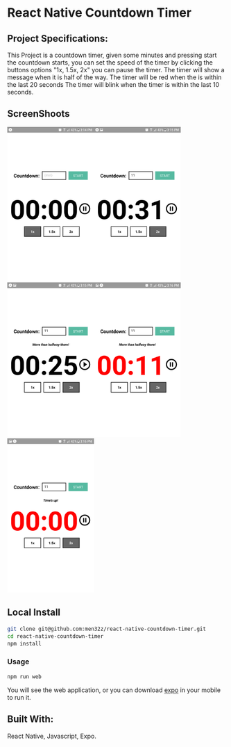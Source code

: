# React Native Countdown Timer
## Project Specifications:

This Project is a countdown timer, given some minutes and pressing start the countdown starts, 
you can set the speed of the timer by clicking the buttons options "1x, 1.5x, 2x"
you can pause the timer. 
The timer will show a message when it is half of the way.
The timer will be red when the is within the last 20 seconds
The timer will blink when the timer is within the last 10 seconds.

## ScreenShoots

<img src="https://raw.githubusercontent.com/men32z/react-native-countdown-timer/development/docs/ss1.png" width="200"><img src="https://raw.githubusercontent.com/men32z/react-native-countdown-timer/development/docs/ss2.png" width="200">
<img src="https://raw.githubusercontent.com/men32z/react-native-countdown-timer/development/docs/ss3.png" width="200"><img src="https://raw.githubusercontent.com/men32z/react-native-countdown-timer/development/docs/ss4.png" width="200">
<img src="https://raw.githubusercontent.com/men32z/react-native-countdown-timer/development/docs/ss5.png" width="200">
 

## Local Install

```sh
git clone git@github.com:men32z/react-native-countdown-timer.git
cd react-native-countdown-timer
npm install
```

### Usage

```sh
npm run web
```

You will see the web application, or you can download [expo](https://expo.io/) in your mobile to run it. 

## Built With:

React Native, Javascript, Expo.
